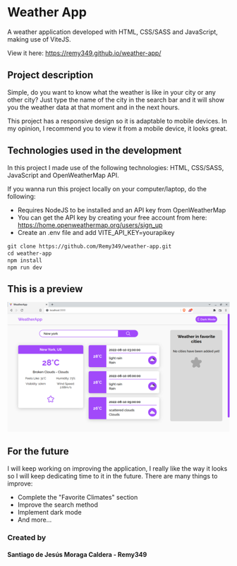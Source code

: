 # Weather App
A weather application developed with HTML, CSS/SASS and JavaScript, making use of ViteJS.

View it here: https://remy349.github.io/weather-app/

## Project description
Simple, do you want to know what the weather is like in your city or any other city?
Just type the name of the city in the search bar and it will show you the weather data
at that moment and in the next hours.

This project has a responsive design so it is adaptable to mobile devices.
In my opinion, I recommend you to view it from a mobile device, it looks great.

## Technologies used in the development
In this project I made use of the following technologies: HTML, CSS/SASS, JavaScript and OpenWeatherMap API.

If you wanna run this project locally on your computer/laptop, do the following:
- Requires NodeJS to be installed and an API key from OpenWeatherMap
- You can get the API key by creating your free account from here: https://home.openweathermap.org/users/sign_up
- Create an .env file and add VITE_API_KEY=yourapikey

```
git clone https://github.com/Remy349/weather-app.git
cd weather-app
npm install
npm run dev
```

## This is a preview
![PREVIEW](images/preview-app.png)

## For the future
I will keep working on improving the application, I really like the way it looks so I will keep
dedicating time to it in the future. There are many things to improve:
- Complete the "Favorite Climates" section
- Improve the search method
- Implement dark mode
- And more...

### Created by
#### Santiago de Jesús Moraga Caldera - Remy349

